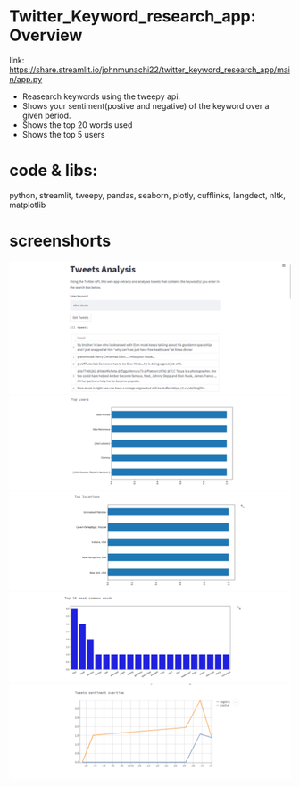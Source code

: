 # Twitter_Keyword_research_app: Overview
link: https://share.streamlit.io/johnmunachi22/twitter_keyword_research_app/main/app.py
* Reasearch keywords using the tweepy api.
* Shows your sentiment(postive and negative) of the keyword over a given period.
* Shows the top 20 words used
* Shows the top 5 users

# code & libs:
python, streamlit, tweepy, pandas, seaborn, plotly, cufflinks, langdect, nltk, matplotlib

# screenshorts
![alt text](https://github.com/johnmunachi22/Twitter_Keyword_research_app/blob/main/frontviewsearch.png)
![alt text](https://github.com/johnmunachi22/Twitter_Keyword_research_app/blob/main/topusers.png)
![alt text](https://github.com/johnmunachi22/Twitter_Keyword_research_app/blob/main/toplocation.png)
![alt text](https://github.com/johnmunachi22/Twitter_Keyword_research_app/blob/main/top20words.png)
![alt text](https://github.com/johnmunachi22/Twitter_Keyword_research_app/blob/main/sentiment.png)
